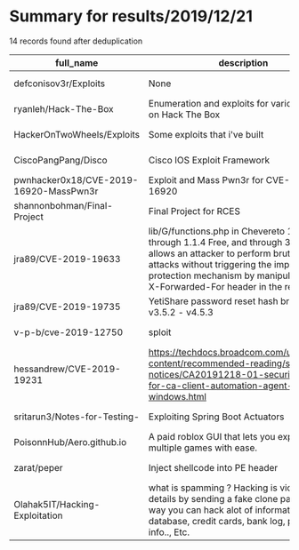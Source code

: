 
# Summary for results/2019/12/21
    
14 records found after deduplication

| full_name | description | html_url | matched_list | matched_count | pushed_at | size | stargazers_count | language | forks_count |
|----------------------------------------|---------------------------------------------------------------------------------------------------------------------------------------------------------------------------------------------------------------------------------------------------------|-----------------------------------------------------------|----------------------|-----------------|---------------------------|--------|--------------------|------------------|---------------|
| defconisov3r/Exploits | None | https://github.com/defconisov3r/Exploits | ['exploit'] | 1 | 2019-12-21 18:04:32+00:00 | 21 | 0 | Python | 1 |
| ryanleh/Hack-The-Box | Enumeration and exploits for various boxes on Hack The Box | https://github.com/ryanleh/Hack-The-Box | ['exploit'] | 1 | 2019-12-21 14:36:13+00:00 | 3607 | 0 | Shell | 0 |
| HackerOnTwoWheels/Exploits | Some exploits that i've built | https://github.com/HackerOnTwoWheels/Exploits | ['exploit'] | 1 | 2019-12-21 17:05:09+00:00 | 3 | 0 | Python | 0 |
| CiscoPangPang/Disco | Cisco IOS Exploit Framework | https://github.com/CiscoPangPang/Disco | ['exploit'] | 1 | 2019-12-21 12:18:18+00:00 | 122 | 16 | Python | 2 |
| pwnhacker0x18/CVE-2019-16920-MassPwn3r | Exploit and Mass Pwn3r for CVE-2019-16920 | https://github.com/pwnhacker0x18/CVE-2019-16920-MassPwn3r | ['cve-2', 'exploit'] | 2 | 2019-12-21 17:31:56+00:00 | 6 | 27 | Python | 14 |
| shannonbohman/Final-Project | Final Project for RCES | https://github.com/shannonbohman/Final-Project | ['rce'] | 1 | 2019-12-21 03:19:26+00:00 | 6620 | 3 | Jupyter Notebook | 1 |
| jra89/CVE-2019-19633 | lib/G/functions.php in Chevereto 1.0.0 through 1.1.4 Free, and through 3.13.5 Core, allows an attacker to perform bruteforce attacks without triggering the implemented protection mechanism by manipulating the X-Forwarded-For header in the request. | https://github.com/jra89/CVE-2019-19633 | ['cve-2'] | 1 | 2019-12-21 12:35:41+00:00 | 9 | 0 | | 1 |
| jra89/CVE-2019-19735 | YetiShare password reset hash bruteforce - v3.5.2 - v4.5.3 | https://github.com/jra89/CVE-2019-19735 | ['cve-2'] | 1 | 2019-12-21 00:04:30+00:00 | 7 | 0 | PHP | 1 |
| v-p-b/cve-2019-12750 | sploit | https://github.com/v-p-b/cve-2019-12750 | ['cve-2', 'sploit'] | 2 | 2019-12-21 00:56:27+00:00 | 10 | 68 | C++ | 15 |
| hessandrew/CVE-2019-19231 | https://techdocs.broadcom.com/us/product-content/recommended-reading/security-notices/CA20191218-01-security-notice-for-ca-client-automation-agent-for-windows.html | https://github.com/hessandrew/CVE-2019-19231 | ['cve-2'] | 1 | 2019-12-21 09:23:53+00:00 | 0 | 1 | | 0 |
| sritarun3/Notes-for-Testing- | Exploiting Spring Boot Actuators | https://github.com/sritarun3/Notes-for-Testing- | ['exploit'] | 1 | 2019-12-21 13:32:39+00:00 | 6 | 0 | | 0 |
| PoisonnHub/Aero.github.io | A paid roblox GUI that lets you exploit multiple games with ease. | https://github.com/PoisonnHub/Aero.github.io | ['exploit'] | 1 | 2019-12-21 16:34:02+00:00 | 0 | 0 | | 0 |
| zarat/peper | Inject shellcode into PE header | https://github.com/zarat/peper | ['shellcode'] | 1 | 2019-12-21 17:13:54+00:00 | 54 | 0 | nan | 1 |
| Olahak5IT/Hacking-Exploitation | what is spamming ? Hacking is victims details by sending a fake clone page, by this way you can hack alot of information like database, credit cards, bank log, paypal info.., Etc. | https://github.com/Olahak5IT/Hacking-Exploitation | ['exploit'] | 1 | 2019-12-21 19:14:11+00:00 | 1 | 0 | | 0 |
